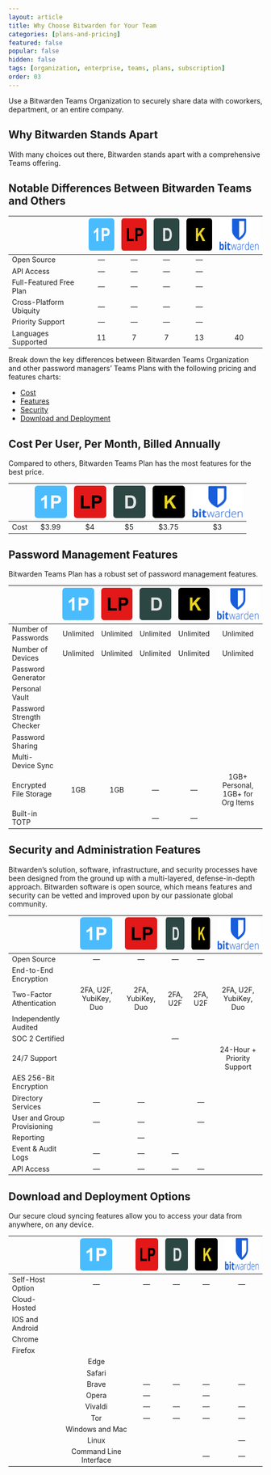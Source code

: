 ```yaml
---
layout: article
title: Why Choose Bitwarden for Your Team
categories: [plans-and-pricing]
featured: false
popular: false
hidden: false
tags: [organization, enterprise, teams, plans, subscription]
order: 03
---
```

Use a Bitwarden Teams Organization to securely share data with coworkers, department, or an entire company.

## Why Bitwarden Stands Apart
With many choices out there, Bitwarden stands apart with a comprehensive Teams offering.

## Notable Differences Between Bitwarden Teams and Others

|                  | <img src="../../images/plans-and-pricing/1p.png" alt="1P" width="64px" height="64px"> |<img src="../../images/plans-and-pricing/lp.png" alt="LP" width="64px" height="64px"> | <img src="../../images/plans-and-pricing/d.png" alt="1P" width="64px" height="64px"> | <img src="../../images/plans-and-pricing/k.png" alt="K" width="64px" height="64px"> | <img src="../../images/plans-and-pricing/bitwarden-logo-vertical-blue.png" alt="Bitwarden-logo" width="101.66px" height="64.33px">
|---------------------------------|:--------------------------------:|:--------------------------------------------------------------------:|:-----------------------------------:|:-----------------------------------------------:|:-----------------------------------------------:|
| Open Source                    | —          | —                                                      | —                        | —                               |  <i class="fa fa-check" aria-hidden="true"></i>|
 API Access               | —          | —                                                      | —                        | —                               |  <i class="fa fa-check" aria-hidden="true"></i>
 |Full-Featured Free Plan | —          | —                                                      | —                        | —                               |  <i class="fa fa-check" aria-hidden="true"></i>
  |Cross-Platform Ubiquity | —          | —                                                      | —                        | —                               |  <i class="fa fa-check" aria-hidden="true"></i>
  |Priority Support | —          | —                                                      | —                        | —                               |  <i class="fa fa-check" aria-hidden="true"></i>
  |Languages Supported | 11          | 7                                                      | 7                        | 13                               |  40 |

Break down the key differences between Bitwarden Teams Organization and other password managers’ Teams Plans with the following pricing and features charts:

- [Cost](#cost-per-user-per-month-billed-annually)
- [Features](#password-management-features)
- [Security](#security-and-administration-features)
- [Download and Deployment](#download-and-deployment-options)

## Cost Per User, Per Month, Billed Annually

Compared to others, Bitwarden Teams Plan has the most features for the best price.

|                  | <img src="../../images/plans-and-pricing/1p.png" alt="1P" width="64px" height="64px"> |<img src="../../images/plans-and-pricing/lp.png" alt="LP" width="64px" height="64px"> | <img src="../../images/plans-and-pricing/d.png" alt="1P" width="64px" height="64px"> | <img src="../../images/plans-and-pricing/k.png" alt="K" width="64px" height="64px"> | <img src="../../images/plans-and-pricing/bitwarden-logo-vertical-blue.png" alt="Bitwarden-logo" width="101.66px" height="64.33px">                             |
|---------------------------------|:--------------------------------:|:--------------------------------------------------------------------:|:-----------------------------------:|:-----------------------------------------------:|:-----------------------------------------------:|
| Cost                    | $3.99          | $4                                                      | $5                        | $3.75                               |  $3|

## Password Management Features
Bitwarden Teams Plan has a robust set of password management features.

|                  | <img src="../../images/plans-and-pricing/1p.png" alt="1P" width="64px" height="64px"> |<img src="../../images/plans-and-pricing/lp.png" alt="LP" width="64px" height="64px"> | <img src="../../images/plans-and-pricing/d.png" alt="1P" width="64px" height="64px"> | <img src="../../images/plans-and-pricing/k.png" alt="K" width="64px" height="64px"> | <img src="../../images/plans-and-pricing/bitwarden-logo-vertical-blue.png" alt="Bitwarden-logo" width="101.66px" height="64.33px">                                  |
|---------------------------------|:--------------------------------:|:--------------------------------------------------------------------:|:-----------------------------------:|:-----------------------------------------------:|:-----------------------------------------------:|
| Number of Passwords                   | Unlimited          | Unlimited                                                      | Unlimited                        | Unlimited                               | Unlimited|
 Number of Devices               | Unlimited          | Unlimited                                                      | Unlimited                        | Unlimited                               |  Unlimited
 |Password Generator | <i class="fa fa-check" aria-hidden="true"></i>          | <i class="fa fa-check" aria-hidden="true"></i>                                                      | <i class="fa fa-check" aria-hidden="true"></i>                        | <i class="fa fa-check" aria-hidden="true"></i>                               |  <i class="fa fa-check" aria-hidden="true"></i>
  |Personal Vault | <i class="fa fa-check" aria-hidden="true"></i>          | <i class="fa fa-check" aria-hidden="true"></i>                                                      | <i class="fa fa-check" aria-hidden="true"></i>                        | <i class="fa fa-check" aria-hidden="true"></i>                               |  <i class="fa fa-check" aria-hidden="true"></i>
  |Password Strength Checker | <i class="fa fa-check" aria-hidden="true"></i>          | <i class="fa fa-check" aria-hidden="true"></i>                                                      | <i class="fa fa-check" aria-hidden="true"></i>                        | <i class="fa fa-check" aria-hidden="true"></i>                               |  <i class="fa fa-check" aria-hidden="true"></i>
  |Password Sharing | <i class="fa fa-check" aria-hidden="true"></i>          | <i class="fa fa-check" aria-hidden="true"></i>                                                      | <i class="fa fa-check" aria-hidden="true"></i>                        | <i class="fa fa-check" aria-hidden="true"></i>                               |  <i class="fa fa-check" aria-hidden="true"></i>
|Multi-Device Sync| <i class="fa fa-check" aria-hidden="true"></i>          | <i class="fa fa-check" aria-hidden="true"></i>                                                      | <i class="fa fa-check" aria-hidden="true"></i>                        | <i class="fa fa-check" aria-hidden="true"></i>                               |  <i class="fa fa-check" aria-hidden="true"></i>
|Encrypted File Storage| 1GB          | 1GB                                                      | —                       | —                              |  1GB+ Personal, 1GB+ for Org Items
|Built-in TOTP| <i class="fa fa-check" aria-hidden="true"></i>          | <i class="fa fa-check" aria-hidden="true"></i>                                                      | —                       | —                              |  <i class="fa fa-check" aria-hidden="true"></i>|

## Security and Administration Features
Bitwarden’s solution, software, infrastructure, and security processes have been designed from the ground up
with a multi-layered, defense-in-depth approach. Bitwarden software is open source, which means features and security can be vetted and improved upon by our passionate global community.

|                  | <img src="../../images/plans-and-pricing/1p.png" alt="1P" width="64px" height="64px"> |<img src="../../images/plans-and-pricing/lp.png" alt="LP" width="64px" height="64px"> | <img src="../../images/plans-and-pricing/d.png" alt="1P" width="64px" height="64px"> | <img src="../../images/plans-and-pricing/k.png" alt="K" width="64px" height="64px"> | <img src="../../images/plans-and-pricing/bitwarden-logo-vertical-blue.png" alt="Bitwarden-logo" width="101.66px" height="64.33px">                                    |
|---------------------------------|:--------------------------------:|:--------------------------------------------------------------------:|:-----------------------------------:|:-----------------------------------------------:|:-----------------------------------------------:|
| Open Source                   | —          | —                                                      | —                        | —                               | <i class="fa fa-check" aria-hidden="true"></i>|
End-to-End Encryption               | <i class="fa fa-check" aria-hidden="true"></i>          | <i class="fa fa-check" aria-hidden="true"></i>                                                      | <i class="fa fa-check" aria-hidden="true"></i>                        | <i class="fa fa-check" aria-hidden="true"></i>                               |  <i class="fa fa-check" aria-hidden="true"></i>
 |Two-Factor Athentication | 2FA, U2F, YubiKey, Duo          | 2FA, YubiKey, Duo                                                      | 2FA, U2F                        | 2FA, U2F                               |  2FA, U2F, YubiKey, Duo
  |Independently Audited | <i class="fa fa-check" aria-hidden="true"></i>          | <i class="fa fa-check" aria-hidden="true"></i>                                                      | <i class="fa fa-check" aria-hidden="true"></i>                        | <i class="fa fa-check" aria-hidden="true"></i>                               |  <i class="fa fa-check" aria-hidden="true"></i>
  |SOC 2 Certified | <i class="fa fa-check" aria-hidden="true"></i>          | <i class="fa fa-check" aria-hidden="true"></i>                                                      | —                       | <i class="fa fa-check" aria-hidden="true"></i>                               |  <i class="fa fa-check" aria-hidden="true"></i>
  |24/7 Support | <i class="fa fa-check" aria-hidden="true"></i>          | <i class="fa fa-check" aria-hidden="true"></i>                                                      | <i class="fa fa-check" aria-hidden="true"></i>                        | <i class="fa fa-check" aria-hidden="true"></i>                               |  24-Hour + Priority Support
|AES 256-Bit Encryption| <i class="fa fa-check" aria-hidden="true"></i>          | <i class="fa fa-check" aria-hidden="true"></i>                                                      | <i class="fa fa-check" aria-hidden="true"></i>                        | <i class="fa fa-check" aria-hidden="true"></i>                               |  <i class="fa fa-check" aria-hidden="true"></i>
|Directory Services| —          | —                                                      | <i class="fa fa-check" aria-hidden="true"></i>                       | —                              |  <i class="fa fa-check" aria-hidden="true"></i>
|User and Group Provisioning| —          | —                                                      | <i class="fa fa-check" aria-hidden="true"></i>                       | —                              |  <i class="fa fa-check" aria-hidden="true"></i>
|Reporting| <i class="fa fa-check" aria-hidden="true"></i>          | —                                                      | <i class="fa fa-check" aria-hidden="true"></i>                       | <i class="fa fa-check" aria-hidden="true"></i>                              |  <i class="fa fa-check" aria-hidden="true"></i>
|Event & Audit Logs| —          | —                                                      | —                       | <i class="fa fa-check" aria-hidden="true"></i>                              |  <i class="fa fa-check" aria-hidden="true"></i>
|API Access| —          | —                                                      | —                       | —                              |  <i class="fa fa-check" aria-hidden="true"></i>|

## Download and Deployment Options
Our secure cloud syncing features allow you to access your data from anywhere, on any device.

|                  | <img src="../../images/plans-and-pricing/1p.png" alt="1P" width="64px" height="64px"> |<img src="../../images/plans-and-pricing/lp.png" alt="LP" width="64px" height="64px"> | <img src="../../images/plans-and-pricing/d.png" alt="1P" width="64px" height="64px"> | <img src="../../images/plans-and-pricing/k.png" alt="K" width="64px" height="64px"> | <img src="../../images/plans-and-pricing/bitwarden-logo-vertical-blue.png" alt="Bitwarden-logo" width="101.66px" height="64.33px">                                  |
|---------------------------------|:--------------------------------:|:--------------------------------------------------------------------:|:-----------------------------------:|:-----------------------------------------------:|:-----------------------------------------------:|
| Self-Host Option                   | —          | —                                                      | —                        | —                               | —|
Cloud-Hosted               | <i class="fa fa-check" aria-hidden="true"></i>          | <i class="fa fa-check" aria-hidden="true"></i>                                                      | <i class="fa fa-check" aria-hidden="true"></i>                        | <i class="fa fa-check" aria-hidden="true"></i>                               |  <i class="fa fa-check" aria-hidden="true"></i>
 |IOS and Android    | <i class="fa fa-check" aria-hidden="true"></i>          | <i class="fa fa-check" aria-hidden="true"></i>                                                      | <i class="fa fa-check" aria-hidden="true"></i>                        | <i class="fa fa-check" aria-hidden="true"></i>                               |  <i class="fa fa-check" aria-hidden="true"></i>
  |Chrome    | <i class="fa fa-check" aria-hidden="true"></i>          | <i class="fa fa-check" aria-hidden="true"></i>                                                      | <i class="fa fa-check" aria-hidden="true"></i>                        | <i class="fa fa-check" aria-hidden="true"></i>                               |  <i class="fa fa-check" aria-hidden="true"></i>
   |Firefox    | <i class="fa fa-check" aria-hidden="true"></i>          | <i class="fa fa-check" aria-hidden="true"></i>                                                      | <i class="fa fa-check" aria-hidden="true"></i>                        | <i class="fa fa-check" aria-hidden="true"></i>                               |  <i class="fa fa-check" aria-hidden="true"></i>
    |Edge    | <i class="fa fa-check" aria-hidden="true"></i>          | <i class="fa fa-check" aria-hidden="true"></i>                                                      | <i class="fa fa-check" aria-hidden="true"></i>                        | <i class="fa fa-check" aria-hidden="true"></i>                               |  <i class="fa fa-check" aria-hidden="true"></i>
     |Safari    | <i class="fa fa-check" aria-hidden="true"></i>          | <i class="fa fa-check" aria-hidden="true"></i>                                                      | <i class="fa fa-check" aria-hidden="true"></i>                        | <i class="fa fa-check" aria-hidden="true"></i>                               |  <i class="fa fa-check" aria-hidden="true"></i>
      |Brave    | —         | —                                                      | —                      | —                             |  <i class="fa fa-check" aria-hidden="true"></i>
    |Opera    | —         | <i class="fa fa-check" aria-hidden="true"></i>                                                       | —                      | <i class="fa fa-check" aria-hidden="true"></i>                              |  <i class="fa fa-check" aria-hidden="true"></i>
    |Vivaldi    | —         | —                                                      | —                      | —                             |  <i class="fa fa-check" aria-hidden="true"></i>
    |Tor    | —         | —                                                      | —                      | —                             |  <i class="fa fa-check" aria-hidden="true"></i>
    |Windows and Mac               | <i class="fa fa-check" aria-hidden="true"></i>          | <i class="fa fa-check" aria-hidden="true"></i>                                                      | <i class="fa fa-check" aria-hidden="true"></i>                        | <i class="fa fa-check" aria-hidden="true"></i>                               |  <i class="fa fa-check" aria-hidden="true"></i>
    |Linux               | <i class="fa fa-check" aria-hidden="true"></i>          | <i class="fa fa-check" aria-hidden="true"></i>                                                      | <i class="fa fa-check" aria-hidden="true"></i>                        | —                               |  <i class="fa fa-check" aria-hidden="true"></i>
     |Command Line Interface               | <i class="fa fa-check" aria-hidden="true"></i>          | <i class="fa fa-check" aria-hidden="true"></i>                                                      | —                        | —                               |  <i class="fa fa-check" aria-hidden="true"></i> |





